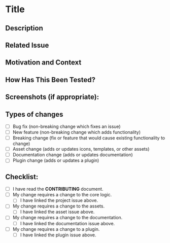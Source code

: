 # Title
<!--- Provide a concise title for your set of changes -->

## Description
<!--- Describe your changes in detail -->

## Related Issue
<!--- This project only accepts pull requests related to open issues -->
<!--- If suggesting a new feature or change, please discuss it in an issue first -->
<!--- If fixing a bug, there should be an issue describing it with steps to reproduce -->
<!--- Link the issue here using keywords like "Resolves #123" or "Fixes #123".  
      This helps automatically close the issue when merged. -->

## Motivation and Context
<!--- Why is this change required? What problem does it solve? -->

## How Has This Been Tested?
<!--- Describe in detail how you tested your changes. -->
<!--- Include information about your testing environment and the test cases you ran. -->
<!--- Explain how you verified that your change works and does not affect other parts of the code. -->

## Screenshots (if appropriate):

## Types of changes
<!--- What types of changes does your code introduce? Put an `x` in all the boxes that apply: -->
- [ ] Bug fix (non-breaking change which fixes an issue)
- [ ] New feature (non-breaking change which adds functionality)
- [ ] Breaking change (fix or feature that would cause existing functionality to change)
- [ ] Asset change (adds or updates icons, templates, or other assets)
- [ ] Documentation change (adds or updates documentation)
- [ ] Plugin change (adds or updates a plugin)

## Checklist:
<!--- Go over all the following points, and put an `x` in all the boxes that apply. -->
<!--- If you're unsure about any of these, don't hesitate to ask. We're here to help! -->
- [ ] I have read the **CONTRIBUTING** document.
- [ ] My change requires a change to the core logic.
  - [ ] I have linked the project issue above.
- [ ] My change requires a change to the assets.
  - [ ] I have linked the asset issue above.
- [ ] My change requires a change to the documentation.
  - [ ] I have linked the documentation issue above.
- [ ] My change requires a change to a plugin.
  - [ ] I have linked the plugin issue above.
